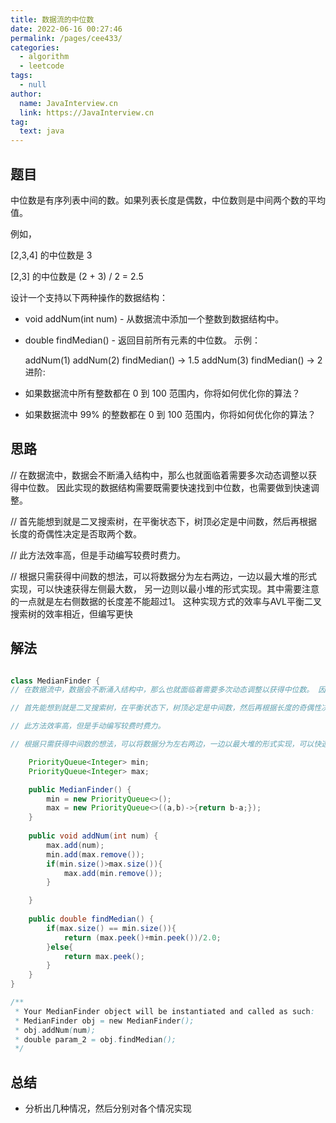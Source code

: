 ```yaml
---
title: 数据流的中位数
date: 2022-06-16 00:27:46
permalink: /pages/cee433/
categories: 
  - algorithm
  - leetcode
tags: 
  - null
author: 
  name: JavaInterview.cn
  link: https://JavaInterview.cn
tag: 
  text: java
---
```



## 题目

中位数是有序列表中间的数。如果列表长度是偶数，中位数则是中间两个数的平均值。

例如，

[2,3,4] 的中位数是 3

[2,3] 的中位数是 (2 + 3) / 2 = 2.5

设计一个支持以下两种操作的数据结构：

- void addNum(int num) - 从数据流中添加一个整数到数据结构中。
- double findMedian() - 返回目前所有元素的中位数。
示例：
    
    addNum(1)
    addNum(2)
    findMedian() -> 1.5
    addNum(3) 
    findMedian() -> 2
进阶:

- 如果数据流中所有整数都在 0 到 100 范围内，你将如何优化你的算法？
- 如果数据流中 99% 的整数都在 0 到 100 范围内，你将如何优化你的算法？


## 思路

// 在数据流中，数据会不断涌入结构中，那么也就面临着需要多次动态调整以获得中位数。 因此实现的数据结构需要既需要快速找到中位数，也需要做到快速调整。

// 首先能想到就是二叉搜索树，在平衡状态下，树顶必定是中间数，然后再根据长度的奇偶性决定是否取两个数。

// 此方法效率高，但是手动编写较费时费力。

// 根据只需获得中间数的想法，可以将数据分为左右两边，一边以最大堆的形式实现，可以快速获得左侧最大数， 另一边则以最小堆的形式实现。其中需要注意的一点就是左右侧数据的长度差不能超过1。 这种实现方式的效率与AVL平衡二叉搜索树的效率相近，但编写更快


## 解法
```java

class MedianFinder {
// 在数据流中，数据会不断涌入结构中，那么也就面临着需要多次动态调整以获得中位数。 因此实现的数据结构需要既需要快速找到中位数，也需要做到快速调整。

// 首先能想到就是二叉搜索树，在平衡状态下，树顶必定是中间数，然后再根据长度的奇偶性决定是否取两个数。

// 此方法效率高，但是手动编写较费时费力。

// 根据只需获得中间数的想法，可以将数据分为左右两边，一边以最大堆的形式实现，可以快速获得左侧最大数， 另一边则以最小堆的形式实现。其中需要注意的一点就是左右侧数据的长度差不能超过1。 这种实现方式的效率与AVL平衡二叉搜索树的效率相近，但编写更快

    PriorityQueue<Integer> min;
    PriorityQueue<Integer> max;

    public MedianFinder() {
        min = new PriorityQueue<>();
        max = new PriorityQueue<>((a,b)->{return b-a;});
    }
    
    public void addNum(int num) {
        max.add(num);
        min.add(max.remove());
        if(min.size()>max.size()){
            max.add(min.remove());
        }

    }
    
    public double findMedian() {
        if(max.size() == min.size()){
            return (max.peek()+min.peek())/2.0;
        }else{
            return max.peek();
        }
    }
}

/**
 * Your MedianFinder object will be instantiated and called as such:
 * MedianFinder obj = new MedianFinder();
 * obj.addNum(num);
 * double param_2 = obj.findMedian();
 */
```

## 总结

- 分析出几种情况，然后分别对各个情况实现 
